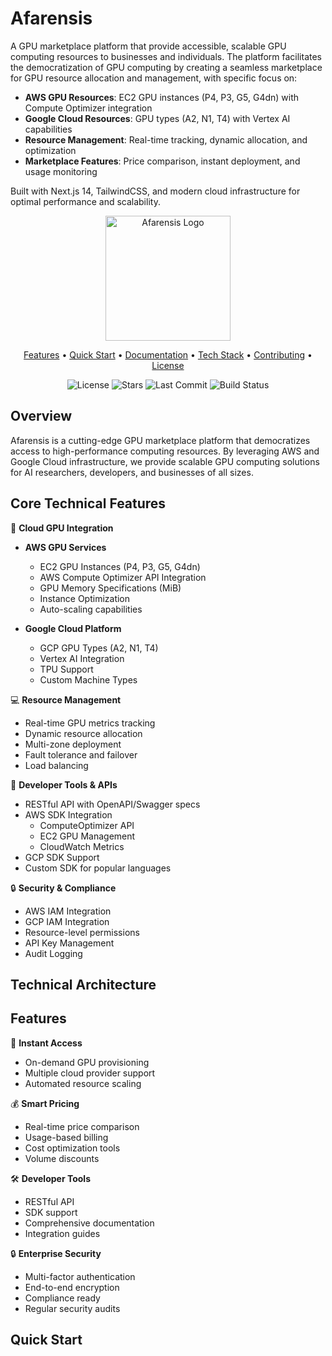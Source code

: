 # Afarensis

A GPU marketplace platform that provide accessible, scalable GPU computing resources to businesses and individuals. The platform facilitates the democratization of GPU computing by creating a seamless marketplace for GPU resource allocation and management, with specific focus on:

- **AWS GPU Resources**: EC2 GPU instances (P4, P3, G5, G4dn) with Compute Optimizer integration
- **Google Cloud Resources**: GPU types (A2, N1, T4) with Vertex AI capabilities
- **Resource Management**: Real-time tracking, dynamic allocation, and optimization
- **Marketplace Features**: Price comparison, instant deployment, and usage monitoring

Built with Next.js 14, TailwindCSS, and modern cloud infrastructure for optimal performance and scalability.

<p align="center">
  <img src="docs/assets/afarensis-logo.png" alt="Afarensis Logo" width="200"/>
</p>

<p align="center">
  <a href="#features">Features</a> •
  <a href="#quick-start">Quick Start</a> •
  <a href="#documentation">Documentation</a> •
  <a href="#tech-stack">Tech Stack</a> •
  <a href="#contributing">Contributing</a> •
  <a href="#license">License</a>
</p>

<p align="center">
  <img src="https://img.shields.io/github/license/afarensis/platform" alt="License">
  <img src="https://img.shields.io/github/stars/afarensis/platform" alt="Stars">
  <img src="https://img.shields.io/github/last-commit/afarensis/platform" alt="Last Commit">
  <img src="https://img.shields.io/github/workflow/status/afarensis/platform/CI" alt="Build Status">
</p>

## Overview

Afarensis is a cutting-edge GPU marketplace platform that democratizes access to high-performance computing resources. By leveraging AWS and Google Cloud infrastructure, we provide scalable GPU computing solutions for AI researchers, developers, and businesses of all sizes.

## Core Technical Features

🚀 **Cloud GPU Integration**
- **AWS GPU Services**
  - EC2 GPU Instances (P4, P3, G5, G4dn)
  - AWS Compute Optimizer API Integration
  - GPU Memory Specifications (MiB)
  - Instance Optimization
  - Auto-scaling capabilities

- **Google Cloud Platform**
  - GCP GPU Types (A2, N1, T4)
  - Vertex AI Integration
  - TPU Support
  - Custom Machine Types

💻 **Resource Management**
- Real-time GPU metrics tracking
- Dynamic resource allocation
- Multi-zone deployment
- Fault tolerance and failover
- Load balancing

🔧 **Developer Tools & APIs**
- RESTful API with OpenAPI/Swagger specs
- AWS SDK Integration
  - ComputeOptimizer API
  - EC2 GPU Management
  - CloudWatch Metrics
- GCP SDK Support
- Custom SDK for popular languages

🔒 **Security & Compliance**
- AWS IAM Integration
- GCP IAM Integration
- Resource-level permissions
- API Key Management
- Audit Logging

## Technical Architecture

## Features

🚀 **Instant Access**
- On-demand GPU provisioning
- Multiple cloud provider support
- Automated resource scaling

💰 **Smart Pricing**
- Real-time price comparison
- Usage-based billing
- Cost optimization tools
- Volume discounts

🛠️ **Developer Tools**
- RESTful API
- SDK support
- Comprehensive documentation
- Integration guides

🔒 **Enterprise Security**
- Multi-factor authentication
- End-to-end encryption
- Compliance ready
- Regular security audits

## Quick Start
